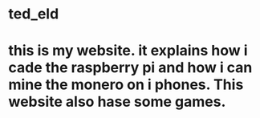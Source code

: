 # ted_eld
# this is my website. it explains how i cade the raspberry pi and how i can mine the monero on i phones. This website also hase some games.
